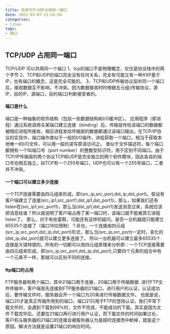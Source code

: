 ```yaml
---
title: 系统TCP/UDP占用同一端口
date: 2021-03-07 21:54:54
categories:
- linux
tags:
- 端口
---
```


## TCP/UDP 占用同一端口

TCP/UDP 可以共用同一个端口
1、tcp的端口不是物理概念，仅仅是协议栈中的两个字节
2、TCP和UDP的端口完全没有任何关系，完全有可能又有一种XXP基于IP，也有端口的概念，这是完全可能的。
3、TCP和UDP传输协议监听同一个端口后，接收数据互不影响，不冲突。因为数据接收时时根据五元组{传输协议，源IP，目的IP，源端口，目的端口}判断接受者的。

#### 端口是什么
端口是一种抽象的软件结构（包括一些数据结构和I/O缓冲区）。
应用程序（即进程）通过系统调用与某端口建立连接（binding）后，传输层传给该端口的数据都被相应进程所接收，相应进程发给传输层的数据都通过该端口输出。在TCP/IP协议的实现中，端口操作类似于一般的I/O操作，进程获取一个端口，相当于获取本地唯一的I/O文件，可以用一般的读写原语访问之。
类似于文件描述符，每个端口都拥有一个叫端口号（port number）的整数型标识符，用于区别不同端口。由于TCP/IP传输层的两个协议TCP和UDP是完全独立的两个软件模块，因此各自的端口号也相互独立，如TCP有一个255号端口，UDP也可以有一个255号端口，二者并不冲突。

#### 一个端口可以建立多少连接
一个TCP连接需要由四元组来形成，即(src_ip,src_port,dst_ip,dst_port)。假设有客户端建立了连接(src_ip1,src_port1,dst_ip1,dst_port1)，那么，如果我们还有listen在(src_ip1,src_port1)，那么当(dst_ip1,dst_port1)发送消息过来，系统应该把消息给谁？所以就说明了客户端占用了某一端口时，该端口就不能被其它进程listen了。
那么，对于有些童鞋，可能还有这样的疑问，是否一台机器就只能建立65535个连接了（端口16位限制）？非也，一个连接由四元组(src_ip,src_port,dst_ip,dst_port)形式，那么当(src_ip,src_port)一定时，变化的(dst_ip,dst_port)就可以建立更多连接了。
所以一台机器可以建立最多65535个连接是大错特错的。所有的一切都可以用四元组原理来分析即：一个TCP连接需要由四元组来形成，即(src_ip,src_port,dst_ip,dst_port),只要四个元素的组合中有一个元素不一样，那就可以区别不同的连接。

#### ftp端口的占用
FTP服务器有两个端口，其中21端口用于连接，20端口用于传输数据.
进行FTP文件传输中，客户端首先连接到FTP服务器的21端口，进行用户的认证，认证成功后，要传输文件时，服务器会开一个端口为20来进行传输数据文件。
也就是说，端口20才是真正传输所用到的端口，端口21只用于FTP的登陆认证。我们平常下载文件时，会遇到下载到99%时，文件不完成，不能成功的下载。其实是因为文件下载完毕后，还要在21端口再行进行用户认证，而下载文件的时间如果过长，客户机与服务器的21端口的连接会被服务器认为是超时连接而中断掉，就是这个原因。解决方法就是设置21端口的响应时间。